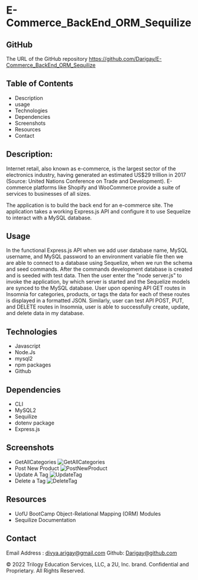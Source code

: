 # E-Commerce_BackEnd_ORM_Sequilize

## GitHub 
The URL of the GitHub repository
https://github.com/Darigay/E-Commerce_BackEnd_ORM_Sequilize

## Table of Contents
- Description
- usage
- Technologies
- Dependencies
- Screenshots
- Resources
- Contact

## Description:
Internet retail, also known as e-commerce, is the largest sector of the electronics industry, having generated an estimated US$29 trillion in 2017 (Source: United Nations Conference on Trade and Development). E-commerce platforms like Shopify and WooCommerce provide a suite of services to businesses of all sizes.

The application is to build the back end for an e-commerce site. The application takes a working Express.js API and configure it to use Sequelize to interact with a MySQL database.

## Usage
In the functional Express.js API when we add user database name, MySQL username, and MySQL password to an environment variable file
then we are able to connect to a database using Sequelize, when we run the schema and seed commands.
After the commands development database is created and is seeded with test data.
Then the user enter the "node server.js" to invoke the application, by which server is started and the Sequelize models are synced to the MySQL database.
User upon opening API GET routes in Insomnia for categories, products, or tags the data for each of these routes is displayed in a formatted JSON.
Similarly, user can test API POST, PUT, and DELETE routes in Insomnia,  user is able to successfully create, update, and delete data in my database.

## Technologies
- Javascript
- Node.Js
- mysql2
- npm packages 
- Github

## Dependencies
- CLI
- MySQL2
- Sequilize
- dotenv package
- Express.js

## Screenshots
- GetAllCategories
![GetAllCategories](https://user-images.githubusercontent.com/94805706/159201554-2e4a4301-ed7d-4eec-b72d-e8e53dc19171.png)
- Post New Product
![PostNewProduct](https://user-images.githubusercontent.com/94805706/159201565-c3bbbe52-a07b-4426-be2d-4d87818ddb74.png)
- Update A Tag
![UpdateTag](https://user-images.githubusercontent.com/94805706/159201572-4fa7f8f3-a1d2-45cc-8f28-607377010aec.png)
- Delete a Tag
![DeleteTag](https://user-images.githubusercontent.com/94805706/159201576-a6e86718-3c97-406a-9540-39b17de93035.png)


## Resources
- UofU BootCamp Object-Relational Mapping (ORM) Modules
- Sequilize Documentation

## Contact
Email Address : divya.arigay@gmail.com 
Github: Darigay@github.com


© 2022 Trilogy Education Services, LLC, a 2U, Inc. brand. Confidential and Proprietary. All Rights Reserved.


